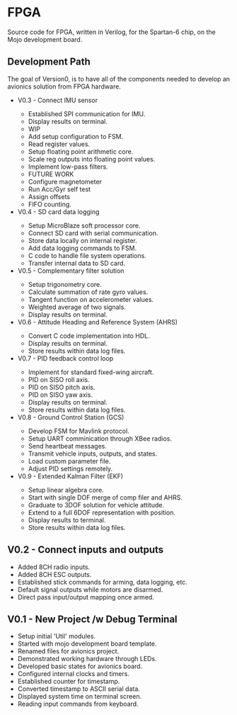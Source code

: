 

FPGA
====

Source code for FPGA, written in Verilog, for the Spartan-6 chip, on the Mojo development board.


Development Path
----------------

The goal of Version0, is to have all of the components needed to 
develop an avionics solution from FPGA hardware.

<ul>

<li> V0.3 - Connect IMU sensor </li>
<ul>
  <li> Established SPI communication for IMU. </li>
  <li> Display results on terminal. </li>
  <li> WIP </li>
  <li> Add setup configuration to FSM. </li>
  <li> Read register values. </li>
  <li> Setup floating point arithmetic core. </li>
  <li> Scale reg outputs into floating point values. </li>
  <li> Implement low-pass filters. </li>
  <li> FUTURE WORK </li>
  <li> Configure magnetometer </li>
  <li> Run Acc/Gyr self test </li>
  <li> Assign offsets </li>
  <li> FIFO counting. </li>
</ul>

<li> V0.4 - SD card data logging </li>
<ul>
  <li> Setup MicroBlaze soft processor core. </li>
  <li> Connect SD card with serial communication. </li>
  <li> Store data locally on internal register. </li>
  <li> Add data logging commands to FSM. </li>
  <li> C code to handle file system operations. </li>
  <li> Transfer internal data to SD card. </li>
</ul>

<li> V0.5 - Complementary filter solution </li>
<ul>
  <li> Setup trigonometry core. </li>
  <li> Calculate summation of rate gyro values. </li>
  <li> Tangent function on accelerometer values. </li>
  <li> Weighted average of two signals. </li>
  <li> Display results on terminal. </li>
</ul>

<li> V0.6 - Attitude Heading and Reference System (AHRS) </li>
<ul>
  <li> Convert C code implementation into HDL. </li>
  <li> Display results on terminal. </li>
  <li> Store results within data log files. </li>
</ul>

<li> V0.7 - PID feedback control loop </li>
<ul>
  <li> Implement for standard fixed-wing aircraft. </li>
  <li> PID on SISO roll axis. </li>
  <li> PID on SISO pitch axis. </li>
  <li> PID on SISO yaw axis. </li>
  <li> Display results on terminal. </li>
  <li> Store results within data log files. </li>
</ul>

<li> V0.8 - Ground Control Station (GCS) </li>
<ul>
  <li> Develop FSM for Mavlink protocol. </li>
  <li> Setup UART comminication through XBee radios. </li>
  <li> Send heartbeat messages. </li>
  <li> Transmit vehicle inputs, outputs, and states. </li>
  <li> Load custom parameter file. </li>
  <li> Adjust PID settings remotely. </li>
</ul>

<li> V0.9 - Extended Kalman Filter (EKF) </li>
<ul>
  <li> Setup linear algebra core. </li>
  <li> Start with single DOF merge of comp filer and AHRS. </li>
  <li> Graduate to 3DOF solution for vehicle attitude. </li>
  <li> Extend to a full 6DOF representation with position. </li>
  <li> Display results to terminal. </li>
  <li> Store results within data log files. </li>
</ul>

</ul>




V0.2 - Connect inputs and outputs
---------------------------------
<ul>
  <li> Added 8CH radio inputs. </li>
  <li> Added 8CH ESC outputs. </li>
  <li> Established stick commands for arming, data logging, etc. </li>
  <li> Default signal outputs while motors are disarmed. </li>
  <li> Direct pass input/output mapping once armed. </li>
</ul>




V0.1 - New Project /w Debug Terminal
------------------------------------------
<ul>
  <li> Setup initial 'Util' modules. </li>
  <li> Started with mojo development board template. </li>
  <li> Renamed files for avionics project. </li>
  <li> Demonstrated working hardware through LEDs. </li>
  <li> Developed basic states for avionics board. </li>
  <li> Configured internal clocks and timers. </li>
  <li> Established counter for timestamp. </li>
  <li> Converted timestamp to ASCII serial data. </li>
  <li> Displayed system time on terminal screen. </li>
  <li> Reading input commands from keyboard. </li>
</ul>




